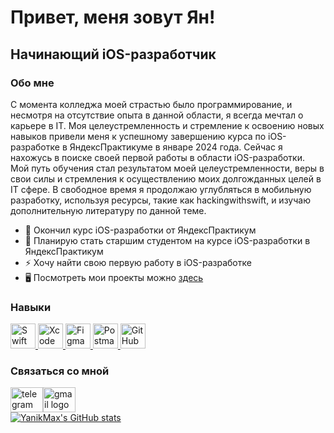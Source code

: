 Привет, меня зовут Ян!
====================================================================================================================================

Начинающий iOS-разработчик
-------------------------

### Обо мне
С момента колледжа моей страстью было программирование, и несмотря на отсутствие опыта в данной области, я всегда мечтал о карьере в IT.
Моя целеустремленность и стремление к освоению новых навыков привели меня к успешному завершению курса по iOS-разработке в ЯндексПрактикуме в январе 2024 года.
Сейчас я нахожусь в поиске своей первой работы в области iOS-разработки. Мой путь обучения стал результатом моей целеустремленности, веры в свои силы и стремления к осуществлению моих долгожданных целей в IT сфере.
В свободное время я продолжаю углубляться в мобильную разработку, используя ресурсы, такие как hackingwithswift, и изучаю дополнительную литературу по данной теме.

* 🌱 Окончил курс iOS-разработки от ЯндексПрактикум
* 🚀 Планирую стать старшим студентом на курсе iOS-разработки в ЯндексПрактикум
* ⚡ Хочу найти свою первую работу в iOS-разработке
* 🖥️ Посмотреть мои проекты можно [здесь](http://github.com/YanikMax?tab=repositories)
  
### Навыки
<p align="left">
  <a href="https://developer.apple.com/swift/" target="_blank">
    <img src="https://www.vectorlogo.zone/logos/swift/swift-icon.svg" alt="Swift" width="40" height="40"/>
  </a>
  <a href="https://developer.apple.com/xcode/" target="_blank">
    <img src="https://www.vectorlogo.zone/logos/apple_xcode/apple_xcode-icon.svg" alt="Xcode" width="40" height="40"/>
  </a>
  <a href="https://www.figma.com/" target="_blank">
    <img src="https://www.vectorlogo.zone/logos/figma/figma-icon.svg" alt="Figma" width="40" height="40"/>
  </a>
  <a href="https://www.getpostman.com/" target="_blank">
    <img src="https://www.vectorlogo.zone/logos/getpostman/getpostman-icon.svg" alt="Postman" width="40" height="40"/>
  </a>
  <a href="https://github.com/" target="_blank">
    <img src="https://www.vectorlogo.zone/logos/github/github-icon.svg" alt="GitHub" width="40" height="40"/>
  </a>
</p>

### Связаться со мной
<div align="left"><a href="https://t.me/yanikmax" target="_blank"><img src="https://raw.githubusercontent.com/maurodesouza/profile-readme-generator/master/src/assets/icons/social/telegram/default.svg" width="52" height="40" alt="telegram logo"  /></a><a href="https://mail.google.com/mail/?view=cm&fs=1&tf=1&to=janmaximov@gmail.com" target="_blank"><img src="https://raw.githubusercontent.com/maurodesouza/profile-readme-generator/master/src/assets/icons/social/gmail/default.svg" width="52" height="40" alt="gmail logo"  /><a></div>
<div align="left">
<a href="http://www.github.com/YanikMax"><img src="https://github-readme-stats.vercel.app/api?username=YanikMax&show_icons=true&hide=&count_private=true&title_color=14b8a6&text_color=10b981&icon_color=14b8a6&bg_color=ffffff&hide_border=true&show_icons=true" alt="YanikMax's GitHub stats" /></a>
